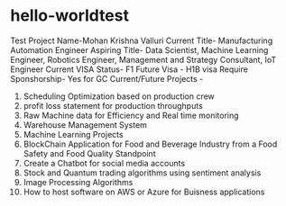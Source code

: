 # hello-worldtest
Test Project
Name-Mohan Krishna Valluri 
Current Title- Manufacturing Automation Engineer
Aspiring Title- Data Scientist, Machine Learning Engineer, Robotics Engineer, Management and Strategy Consultant, IoT Engineer
Current VISA Status- F1
Future Visa - H1B visa
Require Sponshorship- Yes for GC
Current/Future Projects -
1) Scheduling Optimization based on production crew
2) profit loss statement for production throughputs
3) Raw Machine data for Efficiency and Real time monitoring
4) Warehouse Management System
5) Machine Learning Projects
6) BlockChain Application for Food and Beverage Industry from a Food Safety and Food Quality Standpoint
7) Create a Chatbot for social media accounts 
8) Stock and Quantum trading algorithms using sentiment analysis
9) Image Processing Algorithms
10) How to host software on AWS or Azure for Buisness applications
